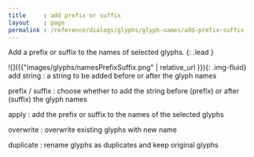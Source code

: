 ```yaml
---
title     : add prefix or suffix
layout    : page
permalink : /reference/dialogs/glyphs/glyph-names/add-prefix-suffix
---
```


Add a prefix or suffix to the names of selected glyphs.
{: .lead }


<div class='row'>

<div class='col-sm-4' markdown='1'>
![]({{"images/glyphs/namesPrefixSuffix.png" | relative_url }}){: .img-fluid}
</div>

<div class='col-sm-8' markdown='1'>
add string
: a string to be added before or after the glyph names

prefix / suffix
: choose whether to add the string before (prefix) or after (suffix) the glyph names

apply
: add the prefix or suffix to the names of the selected glyphs

overwrite
: overwrite existing glyphs with new name

duplicate
: rename glyphs as duplicates and keep original glyphs
</div>

</div>
